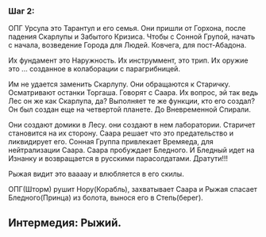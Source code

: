 
### Шаг 2:

ОПГ Урсула это Тарантул и его семья. Они пришли от Горхона, после падения Скарлупы и Забытого Кризиса. Чтобы с Сонной Групой, начать с начала, возведение Города для Людей. Ковчега, для пост-Абадона.

Их фундамент это Наружность. Их инструммент, это трип. Их оружие это ... созданное в колаборации с парагрибницей. 

Им не удается заменить Скарлупу. Они обращаются к Старичку. Осматривают останки Торгаша. Говорят с Саара. Их вопрос, эй так ведь Лес он же как Скарлупа, да? Выполняет те же функции, кто его создал? Он был создан еще на четвертой планете. До Вневременной Спирали.

Они создают домики в Лесу. они создают в нем лаборатории. Старичет становится на их сторону. Саара решает что это предательство и ликвидирует его. Сонная Группа привлекает Времяеда, для нейтрализации Саара. Саара пробуждает Бледного. И Бледный идет на Изнанку и возвращается в русскими парасолдатами. Дратути!!!

Рыжая видит это ваааау и влюбляется в его скилы.

ОПГ(Шторм) рушит Нору(Корабль), захватывает Саара и Рыжая спасает Бледного(Принца) из болота, вынося его в Степь(берег).

## Интермедия: Рыжий.
